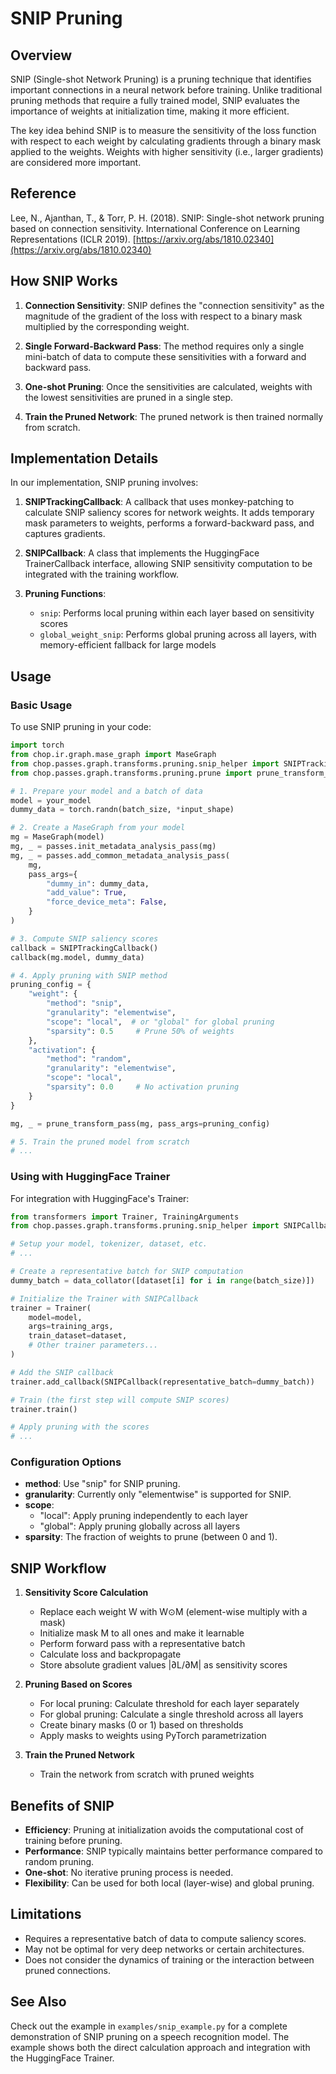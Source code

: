 # SNIP Pruning

## Overview

SNIP (Single-shot Network Pruning) is a pruning technique that identifies important connections in a neural network before training. Unlike traditional pruning methods that require a fully trained model, SNIP evaluates the importance of weights at initialization time, making it more efficient.

The key idea behind SNIP is to measure the sensitivity of the loss function with respect to each weight by calculating gradients through a binary mask applied to the weights. Weights with higher sensitivity (i.e., larger gradients) are considered more important.

## Reference

Lee, N., Ajanthan, T., & Torr, P. H. (2018). SNIP: Single-shot network pruning based on connection sensitivity. International Conference on Learning Representations (ICLR 2019). [https://arxiv.org/abs/1810.02340](https://arxiv.org/abs/1810.02340)

## How SNIP Works

1. **Connection Sensitivity**: SNIP defines the "connection sensitivity" as the magnitude of the gradient of the loss with respect to a binary mask multiplied by the corresponding weight.

2. **Single Forward-Backward Pass**: The method requires only a single mini-batch of data to compute these sensitivities with a forward and backward pass.

3. **One-shot Pruning**: Once the sensitivities are calculated, weights with the lowest sensitivities are pruned in a single step.

4. **Train the Pruned Network**: The pruned network is then trained normally from scratch.

## Implementation Details

In our implementation, SNIP pruning involves:

1. **SNIPTrackingCallback**: A callback that uses monkey-patching to calculate SNIP saliency scores for network weights. It adds temporary mask parameters to weights, performs a forward-backward pass, and captures gradients.

2. **SNIPCallback**: A class that implements the HuggingFace TrainerCallback interface, allowing SNIP sensitivity computation to be integrated with the training workflow.

3. **Pruning Functions**: 
   - `snip`: Performs local pruning within each layer based on sensitivity scores
   - `global_weight_snip`: Performs global pruning across all layers, with memory-efficient fallback for large models

## Usage

### Basic Usage

To use SNIP pruning in your code:

```python
import torch
from chop.ir.graph.mase_graph import MaseGraph
from chop.passes.graph.transforms.pruning.snip_helper import SNIPTrackingCallback
from chop.passes.graph.transforms.pruning.prune import prune_transform_pass

# 1. Prepare your model and a batch of data
model = your_model
dummy_data = torch.randn(batch_size, *input_shape)

# 2. Create a MaseGraph from your model
mg = MaseGraph(model)
mg, _ = passes.init_metadata_analysis_pass(mg)
mg, _ = passes.add_common_metadata_analysis_pass(
    mg,
    pass_args={
        "dummy_in": dummy_data,
        "add_value": True,
        "force_device_meta": False,
    }
)

# 3. Compute SNIP saliency scores
callback = SNIPTrackingCallback()
callback(mg.model, dummy_data)

# 4. Apply pruning with SNIP method
pruning_config = {
    "weight": {
        "method": "snip",
        "granularity": "elementwise",
        "scope": "local",  # or "global" for global pruning
        "sparsity": 0.5     # Prune 50% of weights
    },
    "activation": {
        "method": "random",
        "granularity": "elementwise", 
        "scope": "local",
        "sparsity": 0.0     # No activation pruning
    }
}

mg, _ = prune_transform_pass(mg, pass_args=pruning_config)

# 5. Train the pruned model from scratch
# ...
```

### Using with HuggingFace Trainer

For integration with HuggingFace's Trainer:

```python
from transformers import Trainer, TrainingArguments
from chop.passes.graph.transforms.pruning.snip_helper import SNIPCallback

# Setup your model, tokenizer, dataset, etc.
# ...

# Create a representative batch for SNIP computation
dummy_batch = data_collator([dataset[i] for i in range(batch_size)])

# Initialize the Trainer with SNIPCallback
trainer = Trainer(
    model=model,
    args=training_args,
    train_dataset=dataset,
    # Other trainer parameters...
)

# Add the SNIP callback
trainer.add_callback(SNIPCallback(representative_batch=dummy_batch))

# Train (the first step will compute SNIP scores)
trainer.train()

# Apply pruning with the scores
# ...
```

### Configuration Options

- **method**: Use "snip" for SNIP pruning.
- **granularity**: Currently only "elementwise" is supported for SNIP.
- **scope**:
  - "local": Apply pruning independently to each layer
  - "global": Apply pruning globally across all layers
- **sparsity**: The fraction of weights to prune (between 0 and 1).

## SNIP Workflow

1. **Sensitivity Score Calculation**
   - Replace each weight W with W⊙M (element-wise multiply with a mask)
   - Initialize mask M to all ones and make it learnable
   - Perform forward pass with a representative batch
   - Calculate loss and backpropagate
   - Store absolute gradient values |∂L/∂M| as sensitivity scores

2. **Pruning Based on Scores**
   - For local pruning: Calculate threshold for each layer separately
   - For global pruning: Calculate a single threshold across all layers
   - Create binary masks (0 or 1) based on thresholds
   - Apply masks to weights using PyTorch parametrization

3. **Train the Pruned Network**
   - Train the network from scratch with pruned weights

## Benefits of SNIP

- **Efficiency**: Pruning at initialization avoids the computational cost of training before pruning.
- **Performance**: SNIP typically maintains better performance compared to random pruning.
- **One-shot**: No iterative pruning process is needed.
- **Flexibility**: Can be used for both local (layer-wise) and global pruning.

## Limitations

- Requires a representative batch of data to compute saliency scores.
- May not be optimal for very deep networks or certain architectures.
- Does not consider the dynamics of training or the interaction between pruned connections.

## See Also

Check out the example in `examples/snip_example.py` for a complete demonstration of SNIP pruning on a speech recognition model. The example shows both the direct calculation approach and integration with the HuggingFace Trainer. 